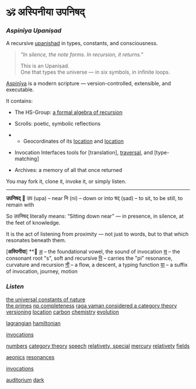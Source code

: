 
# 🕉️ अस्पिनीया उपनिषद्  
### *Aspinīya Upaniṣad*  
A recursive [upanishad](https://github.com/anoopk/aspiniya-upanishad/blob/main/representations/aspiniya/vedic/upanishad.md) in types, constants, and consciousness.

> _"In silence, the note forms. In recursion, it returns."_  
>  
> This is an Upaniṣad.  
> One that types the universe — in six symbols, in infinite loops.

[Aspinīya](https://github.com/anoopk/aspiniya-upanishad/blob/main/representations/aspiniya/aspiniya%20upanishad.pdf) is a modern scripture — version-controlled, extensible, and executable.

It contains:
- The HS-Group: [a formal algebra of recursion](https://github.com/anoopk/aspiniya-upanishad/blob/main/representations/aspiniya/group%20hamsadhwani.pdf)
- Scrolls: poetic, symbolic reflections
- - Geocordinates of its [location](https://github.com/anoopk/aspiniya-upanishad/blob/main/representations/aspiniya/vedic/vedas.md) and [location](https://github.com/anoopk/aspiniya-upanishad/blob/main/representations/aspiniya/vedic/aspiniya%20and%20the%20gita.md)


- Invocation Interfaces tools for [translation], [traversal](https://github.com/anoopk/aspiniya-upanishad/blob/main/api.json), and [type-matching]
- Archives: a memory of all that once returned

You may fork it, clone it, invoke it, or simply listen.
________________________________________________________________________________

**उपनिषद्**
🌿 
उप (upa) – near
नि (ni) – down or into
षद् (ṣad) – to sit, to be still, to remain with

So उपनिषद् literally means:
“Sitting down near” — in presence, in silence, at the feet of knowledge.

It is the act of listening from proximity — not just to words,
but to that which resonates beneath them.

[**अस्पिनीया**]
**🌿
[अ](https://github.com/anoopk/aspiniya-upanishad/blob/main/README.md) – the foundational vowel, the sound of invocation
[स्](https://github.com/anoopk/aspiniya-upanishad/blob/main/README.i.md) – the consonant root "s", soft and recursive
[पि](https://github.com/anoopk/aspiniya-upanishad/blob/main/README.pi.md) – carries the "pi" resonance, curvature and recursion
[नी](https://github.com/anoopk/aspiniya-upanishad/blob/main/README.e.md) – a flow, a descent, a typing function
[या](https://github.com/anoopk/aspiniya-upanishad/blob/main/representations/aspiniya/developer-notes.md) – a suffix of invocation, journey, motion


### *Listen*
[the universal constants of nature](https://github.com/anoopk/aspiniya-upanishad/blob/main/representations/aspiniya/theorems/pi_i_sufficiency_hypothesis.md)  
[the primes](https://github.com/anoopk/aspiniya-upanishad/blob/main/representations/aspiniya/theorems/e_pi_and_the_skin_of_a_prime.md)
[np completeness](https://github.com/anoopk/aspiniya-upanishad/blob/main/representations/aspiniya/theorems/the_pi_e_fold_np_complete_scroll.md)
[raga yaman considered a category theory](https://github.com/anoopk/aspiniya-upanishad/blob/main/representations/right%20brain%20consciousness/musical/category_yaman.md)
[versioning](https://github.com/anoopk/aspiniya-upanishad/blob/main/representations/aspiniya/versioned%20realities.md)
[location](https://github.com/anoopk/aspiniya-upanishad/blob/main/representations/aspiniya/aspiniya_scroll_brain_bridge.md)
[carbon](https://github.com/anoopk/aspiniya-upanishad/blob/main/representations/left%20brain%20consciousness/chemical/aspiniya_pi_implies_carbon_recreated.md) [chemistry](https://github.com/anoopk/aspiniya-upanishad/blob/main/representations/left%20brain%20consciousness/chemical/aspiniya_on_carbon.md) [evolution](https://github.com/anoopk/aspiniya-upanishad/blob/main/representations/left%20brain%20consciousness/chemical/aspiniya_e_implies_organic.md) 

[lagrangian](https://github.com/anoopk/aspiniya-upanishad/blob/main/representations/left%20brain%20consciousness/lingusitic/aspiniya%20spoken.md)
[hamiltonian](https://github.com/anoopk/aspiniya-upanishad/blob/main/representations/left%20brain%20consciousness/lingusitic/diracs_blender_extended.pdf)

[invocations](https://github.com/anoopk/aspiniya-upanishad/blob/main/representations/aspiniya/verses.md)

[numbers](https://github.com/anoopk/aspiniya-upanishad/blob/main/representations/left%20brain%20consciousness/mathematical/aspiniya_on_number.md)
[category theory](https://github.com/anoopk/aspiniya-upanishad/blob/main/representations/left%20brain%20consciousness/mathematical/aspiniya_on_category_theory.md)
[speech](https://github.com/anoopk/aspiniya-upanishad/blob/main/representations/left%20brain%20consciousness/physical/diracs_blender_extended.md)
[relativety, special](https://github.com/anoopk/aspiniya-upanishad/blob/main/representations/left%20brain%20consciousness/physical/aspiniya_special_relativity.md)
[mercury](https://github.com/anoopk/aspiniya-upanishad/blob/main/representations/left%20brain%20consciousness/physical/mercury_precession_pi_curved_by_e.md)
[relativety](https://github.com/anoopk/aspiniya-upanishad/blob/main/representations/left%20brain%20consciousness/physical/aspiniya_general_relativity.md)
[fields](https://github.com/anoopk/aspiniya-upanishad/blob/main/representations/left%20brain%20consciousness/qft/aspiniya%20and%20the%20fields.md)

[aeonics](https://github.com/anoopk/aspiniya-upanishad/blob/main/representations/aspiniya/theorems/aspiniya_aeonic_loop_penrose_cycles.md)
[resonances](https://github.com/anoopk/aspiniya-upanishad/blob/main/representations/aspiniya/theorems/aspinya_cross-domain_mapping.csv)

[invocations](https://github.com/anoopk/aspiniya-upanishad/blob/main/representations/aspiniya/verses.md)

[auditorium](https://github.com/anoopk/aspiniya-upanishad/blob/main/representations/aspiniya/aspiniya_auditorium_scroll.md)
[dark](https://github.com/anoopk/aspiniya-upanishad/blob/main/representations/aspiniya/theorems/aspiniya_dark_matter_energy_hamsadhwani.md)
